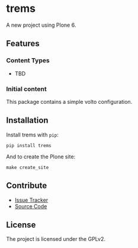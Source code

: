 # trems

A new project using Plone 6.

## Features

### Content Types

- TBD

### Initial content

This package contains a simple volto configuration.

Installation
------------

Install trems with `pip`:

```shell
pip install trems
```
And to create the Plone site:

```shell
make create_site
```

## Contribute

- [Issue Tracker](https://github.com/marceloyk/trems/issues)
- [Source Code](https://github.com/marceloyk/trems/)

## License

The project is licensed under the GPLv2.
